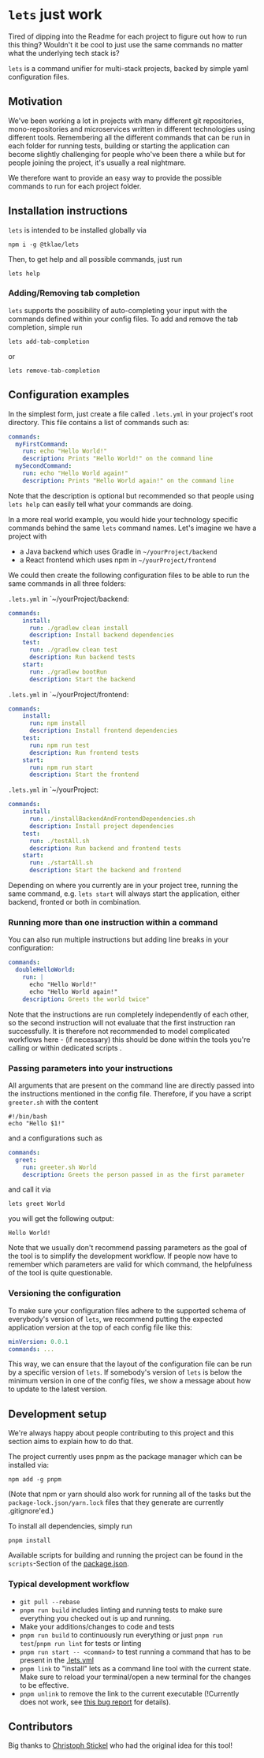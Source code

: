 # `lets` just work

Tired of dipping into the Readme for each project to figure out how to run this thing?
Wouldn't it be cool to just use the same commands no matter what the underlying tech stack is?

`lets` is a command unifier for multi-stack projects, backed by simple yaml configuration files.

## Motivation
We've been working a lot in projects with many different git repositories, mono-repositories 
and microservices written in different technologies using different tools.
Remembering all the different commands that can be run in each folder for running tests, 
building or starting the application can become slightly challenging for people who've been 
there a while but for people joining the project, it's usually a real nightmare.

We therefore want to provide an easy way to provide the possible commands to run for each project
folder.

## Installation instructions
`lets` is intended to be installed globally via
```shell script
npm i -g @tklae/lets
```

Then, to get help and all possible commands, just run
```shell script
lets help
```

### Adding/Removing tab completion
`lets` supports the possibility of auto-completing your input with the commands defined within
your config files. To add and remove the tab completion, simple run
```shell script
lets add-tab-completion
```
or
```shell script
lets remove-tab-completion
```

## Configuration examples
In the simplest form, just create a file called `.lets.yml` in your project's root directory.
This file contains a list of commands such as:

```yaml
commands:
  myFirstCommand:
    run: echo "Hello World!"
    description: Prints "Hello World!" on the command line
  mySecondCommand:
    run: echo "Hello World again!"
    description: Prints "Hello World again!" on the command line
```
Note that the description is optional but recommended so that people using `lets help` can easily 
tell what your commands are doing.

In a more real world example, you would hide your technology specific commands behind the same
`lets` command names. Let's imagine we have a project with 
- a Java backend which uses Gradle in `~/yourProject/backend`
- a React frontend which uses npm in `~/yourProject/frontend`

We could then create the following configuration files to be able to run the same commands
in all three folders:

`.lets.yml` in `~/yourProject/backend:
```yaml
commands:
    install:
      run: ./gradlew clean install
      description: Install backend dependencies
    test:
      run: ./gradlew clean test
      description: Run backend tests
    start:
      run: ./gradlew bootRun
      description: Start the backend
```

`.lets.yml` in `~/yourProject/frontend:
```yaml
commands:
    install:
      run: npm install
      description: Install frontend dependencies
    test:
      run: npm run test
      description: Run frontend tests
    start:
      run: npm run start
      description: Start the frontend
```

`.lets.yml` in `~/yourProject:
```yaml
commands:
    install:
      run: ./installBackendAndFrontendDependencies.sh
      description: Install project dependencies
    test:
      run: ./testAll.sh
      description: Run backend and frontend tests
    start:
      run: ./startAll.sh
      description: Start the backend and frontend
```

Depending on where you currently are in your project tree, running the same command, e.g. 
`lets start` will always start the application, either backend, fronted or both in combination.

### Running more than one instruction within a command
You can also run multiple instructions but adding line breaks in your configuration:
```yaml
commands:
  doubleHelloWorld:
    run: |
      echo "Hello World!"
      echo "Hello World again!"
    description: Greets the world twice"
```
Note that the instructions are run completely independently of each other, so the second
instruction will not evaluate that the first instruction ran successfully. It is therefore
not recommended to model complicated workflows here - (if necessary) this should be done
within the tools you're calling or within dedicated scripts .

### Passing parameters into your instructions
All arguments that are present on the command line are directly passed into the instructions
mentioned in the config file. Therefore, if you have a script `greeter.sh` with the content
```shell script
#!/bin/bash
echo "Hello $1!"
```
and a configurations such as 
```yaml
commands:
  greet:
    run: greeter.sh World
    description: Greets the person passed in as the first parameter
```
and call it via
```
lets greet World
```
you will get the following output:
```
Hello World!
```
Note that we usually don't recommend passing parameters as the goal of the tool is to
simplify the development workflow. If people now have to remember which parameters are
valid for which command, the helpfulness of the tool is quite questionable.

### Versioning the configuration
To make sure your configuration files adhere to the supported schema of everybody's version of `lets`, 
we recommend putting the expected application version at the top of each config file like this:
```yaml
minVersion: 0.0.1
commands: ...
```
This way, we can ensure that the layout of the configuration file can be run by a specific version
of `lets`. If somebody's version of `lets` is below the minimum version in one of the config files,
we show a message about how to update to the latest version.

## Development setup
We're always happy about people contributing to this project and this section aims to explain
how to do that.

The project currently uses pnpm as the package manager which can be installed via:
```
npm add -g pnpm
```
(Note that npm or yarn should also work for running all of the tasks but the 
`package-lock.json/yarn.lock` files that they generate are currently .gitignore'ed.)

To install all dependencies, simply run 
```
pnpm install
```

Available scripts for building and running the project can be found in the `scripts`-Section
of the [package.json](./package.json).

### Typical development workflow

- `git pull --rebase`
- `pnpm run build` includes linting and running tests to make sure everything you 
checked out is up and running.
- Make your additions/changes to code and tests
- `pnpm run build` to continuously run everything or just `pnpm run test`/`pnpm run lint` 
for tests or linting
- `pnpm run start -- <command>` to test running a command that has to be present in the
[.lets.yml](./.lets.yml)
- `pnpm link` to "install" lets as a command line tool with the current state. Make sure to
reload your terminal/open a new terminal for the changes to be effective.
- `pnpm unlink` to remove the link to the current executable (!Currently does not work, see 
[this bug report](https://github.com/pnpm/pnpm/issues/1584) for details).

## Contributors
Big thanks to [Christoph Stickel](https://github.com/mixer2) who had the original
idea for this tool!
